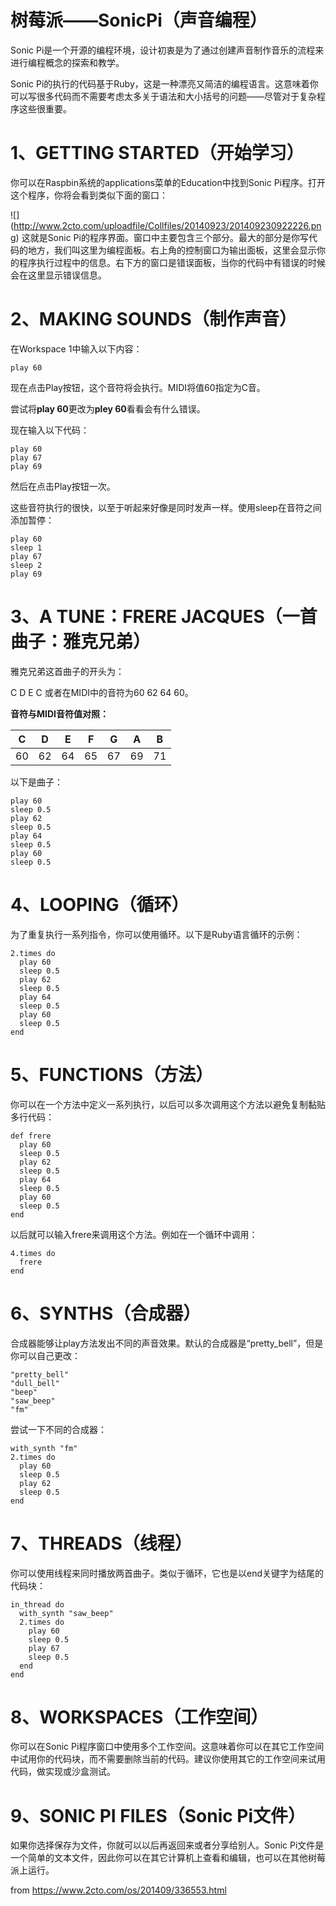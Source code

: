 # 树莓派——SonicPi（声音编程）

Sonic Pi是一个开源的编程环境，设计初衷是为了通过创建声音制作音乐的流程来进行编程概念的探索和教学。

Sonic Pi的执行的代码基于Ruby，这是一种漂亮又简洁的编程语言。这意味着你可以写很多代码而不需要考虑太多关于语法和大小括号的问题——尽管对于复杂程序这些很重要。

# 1、GETTING STARTED（开始学习）

你可以在Raspbin系统的applications菜单的Education中找到Sonic Pi程序。打开这个程序，你将会看到类似下面的窗口：

![\](http://www.2cto.com/uploadfile/Collfiles/20140923/201409230922226.png)
 这就是Sonic Pi的程序界面。窗口中主要包含三个部分。最大的部分是你写代码的地方，我们叫这里为编程面板。右上角的控制窗口为输出面板，这里会显示你的程序执行过程中的信息。右下方的窗口是错误面板，当你的代码中有错误的时候会在这里显示错误信息。

# 2、MAKING SOUNDS（制作声音）

在Workspace 1中输入以下内容：

```
play 60
```

现在点击Play按钮，这个音符将会执行。MIDI将值60指定为C音。

尝试将**play 60**更改为**pley 60**看看会有什么错误。

现在输入以下代码：

```
play 60
play 67
play 69
```

然后在点击Play按钮一次。

这些音符执行的很快，以至于听起来好像是同时发声一样。使用sleep在音符之间添加暂停：

```
play 60
sleep 1
play 67
sleep 2
play 69
```

# 3、A TUNE：FRERE JACQUES（一首曲子：雅克兄弟）

雅克兄弟这首曲子的开头为：

C D E C 或者在MIDI中的音符为60 62 64 60。

**音符与MIDI音符值对照：**

| C    | D    | E    | F    | G    | A    | B    |
| ---- | ---- | ---- | ---- | ---- | ---- | ---- |
| 60   | 62   | 64   | 65   | 67   | 69   | 71   |

以下是曲子：

```
play 60
sleep 0.5
play 62
sleep 0.5
play 64
sleep 0.5
play 60
sleep 0.5
```

# 4、LOOPING（循环）

为了重复执行一系列指令，你可以使用循环。以下是Ruby语言循环的示例：

```
2.times do
  play 60
  sleep 0.5
  play 62
  sleep 0.5
  play 64
  sleep 0.5
  play 60
  sleep 0.5
end
```

# 5、FUNCTIONS（方法）

你可以在一个方法中定义一系列执行，以后可以多次调用这个方法以避免复制黏贴多行代码：

```
def frere
  play 60
  sleep 0.5
  play 62
  sleep 0.5
  play 64
  sleep 0.5
  play 60
  sleep 0.5
end
```

以后就可以输入frere来调用这个方法。例如在一个循环中调用：

```
4.times do
  frere
end
```

# 6、SYNTHS（合成器）

合成器能够让play方法发出不同的声音效果。默认的合成器是“pretty_bell”，但是你可以自己更改：

```
"pretty_bell"
"dull_bell"
"beep"
"saw_beep"
"fm"
```

尝试一下不同的合成器：

```
with_synth "fm"
2.times do
  play 60
  sleep 0.5
  play 62
  sleep 0.5
end
```

# 7、THREADS（线程）

你可以使用线程来同时播放两首曲子。类似于循环，它也是以end关键字为结尾的代码块：

```
in_thread do
  with_synth "saw_beep"
  2.times do
    play 60
    sleep 0.5
    play 67
    sleep 0.5
  end
end
```

# 8、WORKSPACES（工作空间）

 你可以在Sonic Pi程序窗口中使用多个工作空间。这意味着你可以在其它工作空间中试用你的代码块，而不需要删除当前的代码。建议你使用其它的工作空间来试用代码，做实现或沙盒测试。 

# 9、SONIC PI FILES（Sonic Pi文件）

 如果你选择保存为文件，你就可以以后再返回来或者分享给别人。Sonic Pi文件是一个简单的文本文件，因此你可以在其它计算机上查看和编辑，也可以在其他树莓派上运行。						



from https://www.2cto.com/os/201409/336553.html